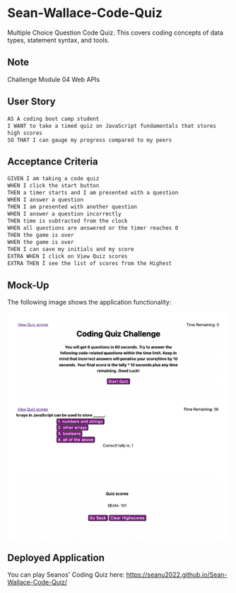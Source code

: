 # Sean-Wallace-Code-Quiz
Multiple Choice Question Code Quiz. This covers coding concepts of data types, statement syntax, and tools.

## Note
Challenge Module 04 Web APIs

## User Story

```
AS A coding boot camp student
I WANT to take a timed quiz on JavaScript fundamentals that stores high scores
SO THAT I can gauge my progress compared to my peers
```

## Acceptance Criteria

```
GIVEN I am taking a code quiz
WHEN I click the start button
THEN a timer starts and I am presented with a question
WHEN I answer a question
THEN I am presented with another question
WHEN I answer a question incorrectly
THEN time is subtracted from the clock
WHEN all questions are answered or the timer reaches 0
THEN the game is over
WHEN the game is over
THEN I can save my initials and my score
EXTRA WHEN I click on View Quiz scores
EXTRA THEN I see the list of scores from the Highest
```

## Mock-Up

The following image shows the application functionality:

![A user clicks through an interactive coding quiz, then enters initials to save the high score before resetting and starting over.](./assets/CodingQuizChallengeMockUp.png)

## Deployed Application
You can play Seanos' Coding Quiz here: https://seanu2022.github.io/Sean-Wallace-Code-Quiz/
